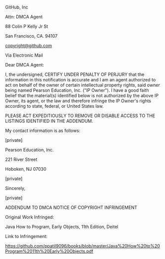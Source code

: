 GitHub, Inc

Attn: DMCA Agent

88 Colin P Kelly Jr St

San Francisco, CA. 94107

copyright@github.com 

 

Via Electronic Mail

 

 

Dear DMCA Agent:

 

I, the undersigned, CERTIFY UNDER PENALTY OF PERJURY that the information in this notification is accurate and I am an agent authorized to act on behalf of the owner of certain intellectual property rights, said owner being named Pearson Education, Inc. ("IP Owner"). I have a good faith belief that the material(s) identified below is not authorized by the above IP Owner, its agent, or the law and therefore infringe the IP Owner's rights according to state, federal, or United States law.

 

PLEASE ACT EXPEDITIOUSLY TO REMOVE OR DISABLE ACCESS TO THE LISTINGS IDENTIFIED IN THE ADDENDUM.

 

My contact information is as follows:

 

[private]  

Pearson Education, Inc.

221 River Street

Hoboken, NJ 07030

[private]  

 

Sincerely,

 

[private]  

 

ADDENDUM TO DMCA NOTICE OF COPYRIGHT INFRINGEMENT

 

Original Work Infringed:

Java How to Program, Early Objects, 11th Edition, Deitel

 

Link to Infringement:

https://github.com/ppatil9096/books/blob/master/Java%20How%20to%20Program%2011th%20Early%20Objects.pdf

 
